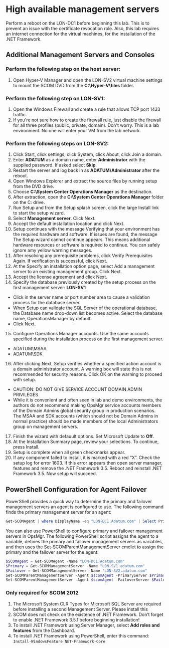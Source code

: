 # High available management servers

Perform a reboot on the LON-DC1 before beginning this lab. This is to prevent an issue with the certificate revocation role. Also, this lab requires an internet connection for the virtual machines, for the installation of the .NET Framework.

## Additional Management Servers and Consoles
### Perform the following step on the host server:
1. Open Hyper-V Manager and open the LON-SV2 virtual machine settings to mount the SCOM DVD from the **C:\Hyper-V\files** folder.

### Perform the following step on LON-SV1:
1. Open the Windows Firewall and create a rule that allows TCP port 1433 traffic.
2. If you're not sure how to create the firewall rule, just disable the firewall for all three profiles (public, private, domain). Don't worry. This is a lab environment. No one will enter your VM from the lab network.

### Perform the following steps on LON-SV2:
1. Click Start, click settings, click System, click About, click Join a domain.
2. Enter **ADATUM** as a domain name, enter **Administrator** with the supplied password. If asked select **Skip**.
3. Restart the server and log back in as **ADATUM\Administrator** after the reboot.
4. Open Windows Explorer and extract the source files by running setup from the DVD drive.
5. Choose **C:\System Center Operations Manager** as the destination.
6. After extraction, open the **C:\System Center Operations Manager** folder on the C: drive.
7. Run Setup and from the Setup splash screen, click the large Install link to start the setup wizard.
8. Select **Management server**. Click Next.
9. Accept the default installation location and click Next.
10. Setup continues with the message Verifying that your environment has the required hardware and software. If issues are found, the message The Setup wizard cannot continue appears. This means additional hardware resources or software is required to continue. You can safely ignore amy yellow warning messages.
11. After resolving any prerequisite problems, click Verify Prerequisites Again. If verification is successful, click Next. 
12. At the Specify an installation option page, select Add a management server to an existing management group. Click Next.
13. Accept the license agreement and click Next.
14. Specify the database previously created by the setup process on the first management server: **LON-SV1**
  - Click in the server name or port number area to cause a validation process for the database server.
  - When Setup can validate the SQL Server of the operational database, the Database name drop-down list becomes active. Select the database name, OperationsManager by default.
  - Click Next. 
15. Configure Operations Manager accounts. Use the same accounts specified during the installation process on the first management server.
  - ADATUM\MSAA
  - ADATUM\SDK
16. After clicking Next, Setup verifies whether a specified action account is a domain administrator account. A warning box will state this is not recommended for security reasons. Click OK on the warning to proceed with setup.
  - CAUTION: DO NOT GIVE SERVICE ACCOUNT DOMAIN ADMIN PRIVILEGES
  - While it is convenient and often seen in lab and demo environments, the authors do not recommend making OpsMgr service accounts members of the Domain Admins global security group in production scenarios. The MSAA and SDK accounts (which should not be Domain Admins in normal practice) should be made members of the local Administrators group on management servers.
17. Finish the wizard with defauult options. Set Microsoft Update to **Off**.
18. At the Installation Summary page, review your selections. To continue, press Install.
19. Setup is complete when all green checkmarks appear.
20. If any component failed to install, it is marked with a red “X”. Check the setup log for error 1603. If this error appears then open server manager, features and remove the .NET Framework 3.5. Reboot and reinstall .NET Framework 3.5. Now setup will succeed.


## PowerShell Configuration for Agent Failover
PowerShell provides a quick way to determine the primary and failover management servers an agent is configured to use. The following command finds the primary management server for an agent:
```powershell
Get-SCOMAgent | where DisplayName -eq "LON-DC1.Adatum.com" | Select PrimaryManagementServerName
```
You can also use PowerShell to configure primary and failover management servers in OpsMgr. The following PowerShell script assigns the agent to a variable, defines the primary and failover management servers as variables, and then uses the Set-SCOMParentManagementServer cmdlet to assign the primary and the failover server for the agent.
```powershell
$SCOMAgent = Get-SCOMAgent -Name "LON-DC1.Adatum.com"
$Primary = Get-SCOMManagementServer -Name "LON-SV1.adatum.com"
$Failover = Get-SCOMManagementServer -Name "LON-SV2.adatum.com"
Set-SCOMParentManagementServer -Agent $scomAgent -PrimaryServer $Primary
Set-SCOMParentManagementServer -Agent $scomAgent -FailoverServer $Failover
```


### Only required for SCOM 2012
1. The Microsoft System CLR Types for Microsoft SQL Server are required before installing a second Management Server. Please install this
2. SCOM does not check on the existence of .NET Framework. Don’t forget to enable  .NET Framework 3.5.1 before beginning installation!
3. To install .NET Framework using Server Manager, select **Add roles and features** from the Dashboard.
4. To install .NET Framework using PowerShell, enter this command: ```Install-WindowsFeature NET-Framework-Core```
